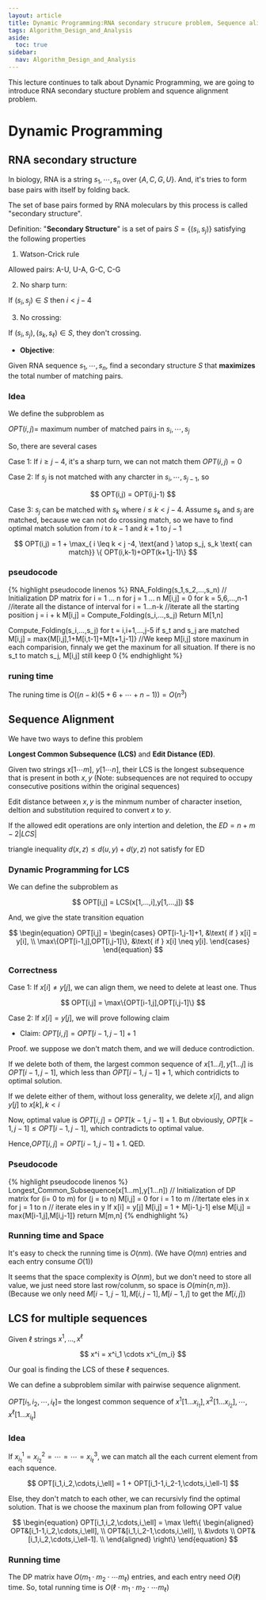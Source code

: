 ```yaml
---
layout: article
title: Dynamic Programming:RNA secondary strucure problem, Sequence alignment, Multiple sequence alignment
tags: Algorithm_Design_and_Analysis
aside:
  toc: true
sidebar:
  nav: Algorithm_Design_and_Analysis
---
```


This lecture continues to talk about Dynamic Programming, we are going to introduce RNA secondary stucture problem and squence alignment problem. 

<!--more-->

# Dynamic Programming

## RNA secondary structure

In biology, RNA is a string ${ s_1,\cdots,s_n }$ over ${ \{A,C,G,U\} }$. And, it's tries to form base pairs with itself by folding back.

The set of base pairs formed by RNA moleculars by this process is called "secondary structure". 

Definition: "<b>Secondary Structure</b>" is a set of pairs ${ S = \{ (s_i, s_j) \} }$ satisfying the following properties

1. Watson-Crick rule

Allowed pairs: A-U, U-A, G-C, C-G

2. No sharp turn:

If ${ (s_i, s_j) \in S }$ then ${ i < j - 4 }$

3. No crossing: 

If ${ (s_i,s_j), (s_k ,s_{\ell}) \in S}$, they don't crossing.

* <b>Objective</b>:

Given RNA sequence ${ s_1,\cdots,s_n }$, find a secondary structure ${ S }$ that <b>maximizes</b> the total number of matching pairs.

### Idea

We define the subproblem as 

${ OPT(i,j) =  }$ maximum number of matched pairs in ${ s_i, \cdots,s_j }$

So, there are several cases

Case 1: If ${ i \geq j -4 }$, it's a sharp turn, we can not match them ${ OPT(i,j) = 0 }$

Case 2: If ${ s_j }$ is not matched with any charcter in ${ s_i, \cdots, s_{j-1} }$, so 

<center>$$
OPT(i,j) = OPT(i,j-1)
$$</center>

Case 3: ${ s_j }$ can be matched with ${ s_k }$ where ${ i \leq k < j -4 }$. Assume ${ s_k }$ and ${ s_j }$ are matched, because we can not do crossing match, so we have to find optimal match solution from ${ i }$ to ${ k-1 }$ and ${ k+1 }$
 to ${ j-1 }$


<center>$$
OPT(i,j) = 1 + \max_{ i \leq k < j -4, \text{and } \atop  s_j, s_k \text{ can match}} \{ OPT(i,k-1)+OPT(k+1,j-1)\}
$$</center>

### pseudocode

{% highlight pseudocode linenos %}
RNA_Folding(s_1,s_2,...,s_n)
    // Initialization DP matrix
    for i = 1 ... n 
        for j = 1 ... n
            M[i,j] = 0
    for k = 5,6,...,n-1 //iterate all the distance of interval
        for i = 1...n-k //iterate all the starting position
            j = i + k
            M[i,j] = Compute_Folding(s_i,...,s_j)
    Return M[1,n]

Compute_Folding(s_i,...,s_j)
    for t = i,i+1,...,j-5
        if s_t and s_j are matched
            M[i,j] = max{M[i,j],1+M[i,t-1]+M[t+1,j-1]} //We keep M[i,j] store maxinum in each comparision, finnaly we get the maxinum for all situation. If there is no s_t to match s_j, M[i,j] still keep 0
{% endhighlight %}

### runing time

The runing time is ${ O\left((n-k)(5+6+\cdots+n-1) \right) = O(n^3)}$

## Sequence Alignment

We have two ways to define this problem

<b>Longest Common Subsequence (LCS)</b> and <b>Edit Distance (ED)</b>.

Given two strings ${ x [1\cdots m] }$, ${ y [1\cdots n ] }$, their LCS is the longest subsequence that is present in both ${ x,y }$ (Note: subsequences are not required to occupy consecutive positions within the original sequences)

Edit distance between ${ x,y }$ is the minmum number of character insetion, deltion and substitution required to convert ${ x }$ to ${ y }$.

If the allowed edit operations are only intertion and deletion, the ${ ED = n + m - 2|LCS| }$

triangle inequality ${ d(x,z) \leq d(u,y) + d(y,z) }$ not satisfy for ED

### Dynamic Programming for LCS

We can define the subproblem as 

<center>$$
OPT[i,j] = LCS(x[1,...,i],y[1,...,j])
$$</center>

And, we give the state transition equation

<center>$$
\begin{equation}
OPT[i,j] = 
\begin{cases}
OPT[i-1,j-1]+1, &\text{ if } x[i] = y[i], \\
\max\{OPT[i-1,j],OPT[i,j-1]\}, &\text{ if } x[i] \neq y[i].
\end{cases}
\end{equation}
$$</center>

### Correctness

Case 1: If ${ x[i] \neq y[j] }$, we can align them, we need to delete at least one. Thus

<center>$$
OPT[i,j] = \max\{OPT[i-1,j],OPT[i,j-1]\}
$$</center>

Case 2: If ${ x[i] = y[j] }$, we will prove following claim

* Claim: ${ OPT[i,j] = OPT[i-1,j-1]+1  }$

Proof. we suppose we don't match them, and we will deduce controdiction.

If we delete both of them, the largest common sequence of ${ x[1...i],y[1...j] }$ is ${ OPT[i-1,j-1] }$, which less than ${ OPT[i-1,j-1]+1 }$, which contridicts to optimal solution.

If we delete either of them, without loss generality, we delete ${ x[i] }$, and align ${ y[j] }$ to ${ x[k], k< i }$

Now, optimal value is ${ OPT[i,j] = OPT[k-1,j-1] + 1 }$. But obviously, ${ OPT[k-1,j-1] \leq OPT[i-1,j-1] }$, which contradicts to optimal value. 

Hence,${ OPT[i,j] = OPT[i-1,j-1]+1  }$. QED.

### Pseudocode

{% highlight pseudocode linenos %}
Longest_Common_Subsequence(x[1...m],y[1...n])
    // Initialization of DP matrix
    for (i= 0 to m)
        for (j = to n)
            M[i,j] = 0
    for i = 1 to m //itertate eles in x
        for j = 1 to n // iterate eles in y
            If x[i] = y[j]
                M[i,j] = 1 + M[i-1,j-1]
            else 
                M[i,j] = max{M[i-1,j],M[i,j-1]}
    return M[m,n] 
{% endhighlight %}

### Running time and Space

It's easy to check the running time is ${ O(nm) }$. (We have ${ O(mn) }$ entries and each entry consume ${ O(1) }$)

It seems that the space complexity is ${ O(nm) }$, but we don't need to store all value, we just need store last row/colunm, so space is ${ O(min\{n,m\}) }$. (Because we only need ${ M[i-1,j-1],M[i,j-1],M[i-1,j] }$ to get the ${ M[i,j] }$)

## LCS for multiple sequences

Given ${ \ell }$ strings ${ x^1,...,x^\ell }$

<center>$$
x^i = x^i_1 \cdots x^i_{m_i}
$$</center>

Our goal is finding the LCS of these ${  \ell}$ sequences.

We can define a subproblem similar with pairwise sequence alignment.

${OPT[i_1,i_2,\cdots,i_\ell] = }$ the longest common sequence of ${ x^1[1...x_{i_1}],x^2[1...x_{i_2}],\cdots,x^\ell[1...x_{i_\ell}] }$

### Idea

If ${ x^1_{i_1}= x^2_{i_2}=\cdots=\cdots=x^3_{i_\ell} }$, we can match all the each current element from each squence.

<center>$$
OPT[i_1,i_2,\cdots,i_\ell] = 1 + OPT[i_1-1,i_2-1,\cdots,i_\ell-1]
$$</center>

Else, they don't match to each other, we can recursivly find the optimal solution. That is we choose the maxinum plan from following OPT value

<center>$$
\begin{equation}
OPT[i_1,i_2,\cdots,i_\ell] = \max \left\{
    \begin{aligned}
    OPT&[i_1-1,i_2,\cdots,i_\ell], \\
    OPT&[i_1,i_2-1,\cdots,i_\ell], \\
    &\vdots \\
    OPT&[i_1,i_2,\cdots,i_\ell-1]. \\
    \end{aligned} 
\right\}
\end{equation}
$$</center> 

### Running time

The DP matrix have ${ O(m_1\cdot m_2 \cdot \cdots m_\ell) }$ entries, and each entry need ${ O(\ell) }$ time. So, total running time is ${ O(\ell \cdot m_1\cdot m_2 \cdot \cdots m_\ell) }$

